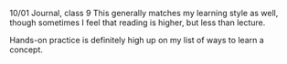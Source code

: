 10/01 Journal, class 9
This generally matches my learning style as well, though sometimes I feel that reading is higher, but less than lecture.

Hands-on practice is definitely high up on my list of ways to learn a concept.
